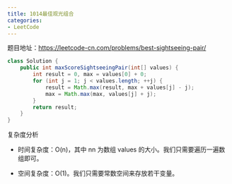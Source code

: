 ```yaml
---
title: 1014最佳观光组合
categories: 
- LeetCode
---
```


题目地址：https://leetcode-cn.com/problems/best-sightseeing-pair/

```java
class Solution {
    public int maxScoreSightseeingPair(int[] values) {
        int result = 0, max = values[0] + 0;
        for (int j = 1; j < values.length; ++j) {
            result = Math.max(result, max + values[j] - j);
            max = Math.max(max, values[j] + j);
        }
        return result;
    }
}
```

复杂度分析

* 时间复杂度：O(n)，其中 nn 为数组 values 的大小。我们只需要遍历一遍数组即可。

* 空间复杂度：O(1)。我们只需要常数空间来存放若干变量。

